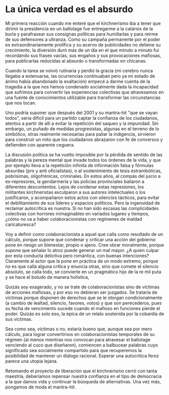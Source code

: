 # La única verdad es el absurdo


Mi primera reacción cuando me enteré que el kirchnerismo iba a tener que dirimir
la presidencia en un ballotage fue entregarme a la catársis de la burla y
parafrasear sus consignas políticas para humillarlas y para reirme de sus
defensores a ultranza. Como su campaña permanente por el poder es
extraordinariamente prolífica y su acervo de publicidades no detiene su
crecimiento, la diversión duró más de un día en el que minuto a minuto fui
recordando sus frases vacías, sus engaños y sus provocaciones mafiosas, para
publicarlas reducidas al absurdo o transformadas en chicanas.

Cuando la tarea se volvió rutinaria y perdió la gracia (mi cerebro nunca
llegaba a extenuarse, las ocurrencias continuaban pero ya mi estado de
ánimo había abandonado la exaltación) empecé a darme cuenta de la
tragedia a la que nos hemos condenado socialmente dada la incapacidad
que sufrimos para convertir las experiencias colectivas que atravesamos
en una fuente de conocimientos utilizable para transformar las
circunstancias que nos tocan.

Uno podría suponer que después del 2001 y su mantra-hit \"que se vayan
todos\", sería dificil para un partido captar la confianza de los
ciudadanos, atentos a partir de allí a evitar la repetición del saqueo y
la impunidad. Sin embargo, un puñado de medidas progresistas, algunas en
el terreno de lo simbólico, otras realmente necesarias para paliar la
indigencia, sirvieron para construir un mito que los ciudadanos
abrazaron con fe de conversos y defienden con aparente ceguera.

La discusión política se ha vuelto imposible por la pérdida de sentido
de las palabras y la pereza mental que invade todos los órdenes de la
vida, y que por ejemplo lleva a la repetición infinita de información
falsa y fórmulas absurdas (pro y anti oficialistas), o al sostenimiento
de tesis estrambóticas, pobrísimas, oligofrénicas, criminales. En estos
años, al compás del juicio a ex-represores, la gendarmería y las
policías provinciales bailaron a diferentes descontentos. Lejos de
condenar estas represiones, los militantes kirchneristas exculparon a
sus autores intelectuales o los justificaron, y acompañaron estos actos
con silencios tácticos, para evitar el debilitamiento de sus líderes y
espacios políticos. Pero la ingenuidad de reclamar autocrítica es
nuestra. Si no han sido escasas las complicidades colectivas con
horrores inimaginables en variados lugares y tiempos, ¿cómo no va a
haber colaboracionistas con regímenes de maldad caricaturesca?

Voy a definir como colaboracionista a aquel que calla como resultado de
un cálculo, porque supone que condenar y criticar una acción del
gobierno pone en riesgo un bienestar, propio o ajeno. Cree obrar
moralmente, porque supone que señalar lo atroz puede generar un mal
mayor. ¿A quien culpar por esta conducta delictiva pero romántica, con
buenas intenciones? Claramente al actor que la pone en práctica de un
modo extremo, porque no es que calla alguna crítica y enuncia otras,
sino que comete el silencio absoluto, se calla todo, se convierte en un
pragmático hijo de la re mil puta y se hace el boludo de manera
holística,

Quizás soy exagerado, y no se trate de colaboracionistas sino de
víctimas de acciones mafiosas, y por eso no debieran ser juzgados. Se
trataría de víctimas porque disponen de derechos que se le otorgan
condicionalmente (a cambio de lealtad, silencio, favores, votos) y que
son perecederos, pues su fecha de vencimiento sucede cuando el mafioso
en funciones pierde el poder. Quizás es solo eso, la épica de un relato
sostenida por la cobardía de sus víctimas.

Sea como sea, víctimas o no, estaría bueno que, aunque sea por mero
cálculo, para lograr convertirnos en colaboracionistas temporales de su
régimen (al menos mientras nos convocan para atravesar el ballotage
venciendo al cuco que diseñaron), comiencen a balbucear palabras cuyo
significado sea socialmente compartido para que recuperemos la
posibilidad de mantener un diálogo racional. Esperar una autocritica
feroz parece una utopía lejana.

Retomando el proyecto de liberación que el kirchnerismo cerró con tanta
maestría, deberíamos repensar nuestra confianza en el tipo de democracia
a la que damos vida y continuar la búsqueda de alternativas. Una vez
más, pongamos de moda el mantra-hit.

